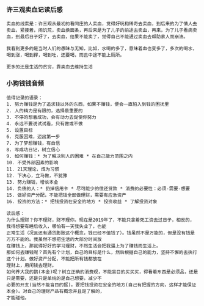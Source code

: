 ### 许三观卖血记读后感
    
    卖血的线索是：许三观从最初的看同庄的人卖血，觉得好玩和稀奇去卖血，到后来的为了情人去卖血，紧接着，闹饥荒，卖血换面条，再后来是为了儿子的前途去卖血，再来，为了儿子看病卖血，到最后日子好了，去卖血，结果不能卖了，觉得自己不能通过卖血去帮助家人而崩溃。

    我看到更多的是当时人们的愚昧与无知，比如，水喝的多了，意味着血也变多了，多次的喝水，喝到涨，喝到撑，喝到吐，还要喝，而且中途不能上厕所。

    更多的还是生活的贫穷，靠卖血去维持生活

### 小狗钱钱音频
    值得记录的语录：
    1. 努力赚钱是为了追求钱以外的东西，如果不赚钱，便会一直陷入到钱的困扰里
    2. 人的精力是有限的，选择最重要的
    3. 不停的想着成功，会有动力去促使你努力
    4. 永远不要说试试看，只有做或不做
    5. 设置目标
    6. 克服困难，迈出第一步
    7. 为了梦想赚钱，有自信
    8. 写成功日记，树立信心
    9. 如何赚钱：* 为了解决别人的困难 * 在自己能力范围之内
    10. 不受外部因素的影响
    11. 21天理论，成为习惯
    12. 下决心，立马做，不犹豫
    13. 努力赚钱，增长本金
    14. 负债的人：* 扔掉信用卡 * 尽可能少的偿还贷款 * 消费的必要性：必须-需要-想要
    15. 做好资产分配，不能把钱全部做理财，需要有应急资产
    16. 投资的方法：* 把钱投资在安全的地方 * 投资收益 * 了解投资对象

    读后感：
    为什么理财？你不理财，财不理你。现在是2019年了，不能只拿着死工资去过日子，相反的，我得想要有睡后收入，哪怕有一天我失业了，也能
    正常生活（况且还有通货膨胀这个概念，钱已经不值钱了）。钱虽然不是万能的，但是没有钱是万万不能的。我虽然不想把生活的大部分时间放
    在赚钱上，那就得好好的学习理财，不然生活会把我逼上为了赚钱而生活上。
    那如何去赚钱呢？首先有个计划，自己的目标是什么，然后根据自己的能力，坚持不懈的去执行这个计划。做好资产分配，不能把所有钱都放在
    理财上，用闲钱去理财。
    如何养大我的鹅(本金)呢？树立正确的消费观，不能盲目的买买买，得看着东西是必须品，还是只是需要，还是只是单纯的是自己想要。减少不
    必要的开支(当然不能盲目的抠)。要把钱投资在安全的地方(自己有把握的方向，这样才能保证本金)。对自己的理财产品有概念并且是了解的，
    才能碰他。
    
